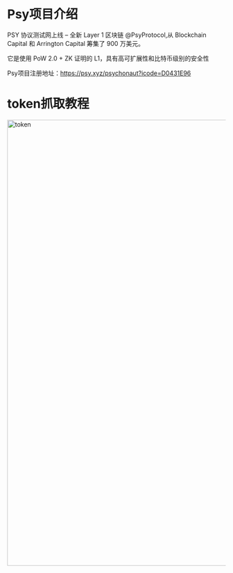 # Psy项目介绍
PSY 协议测试网上线 – 全新 Layer 1 区块链 @PsyProtocol,从 Blockchain Capital 和 Arrington Capital 筹集了 900 万美元。

它是使用 PoW 2.0 + ZK 证明的 L1，具有高可扩展性和比特币级别的安全性

Psy项目注册地址：https://psy.xyz/psychonaut?icode=D0431E96

# token抓取教程
<img width="1433" height="1026" alt="token" src="https://github.com/user-attachments/assets/1070f157-1564-4747-a3c1-515c6bc54dca" />

